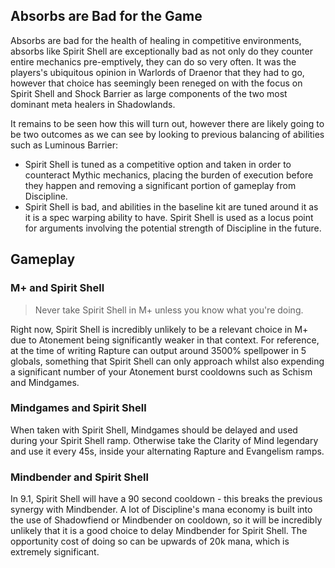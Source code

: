 ## Absorbs are Bad for the Game
Absorbs are bad for the health of healing in competitive environments, absorbs like Spirit Shell are exceptionally bad as not only do they counter entire mechanics pre-emptively, they can do so very often. It was the players's ubiquitous opinion in Warlords of Draenor that they had to go, however that choice has seemingly been reneged on with the focus on Spirit Shell and Shock Barrier as large components of the two most dominant meta healers in Shadowlands.

It remains to be seen how this will turn out, however there are likely going to be two outcomes as we can see by looking to previous balancing of abilities such as Luminous Barrier:
* Spirit Shell is tuned as a competitive option and taken in order to counteract Mythic mechanics, placing the burden of execution before they happen and removing a significant portion of gameplay from Discipline.
* Spirit Shell is bad, and abilities in the baseline kit are tuned around it as it is a spec warping ability to have. Spirit Shell is used as a locus point for arguments involving the potential strength of Discipline in the future.

## Gameplay
### M+ and Spirit Shell

> Never take Spirit Shell in M+ unless you know what you're doing.

Right now, Spirit Shell is incredibly unlikely to be a relevant choice in M+ due to Atonement being significantly weaker in that context. For reference, at the time of writing Rapture can output around 3500% spellpower in 5 globals, something that Spirit Shell can only approach whilst also expending a significant number of your Atonement burst cooldowns such as Schism and Mindgames.

### Mindgames and Spirit Shell
When taken with Spirit Shell, Mindgames should be delayed and used during your Spirit Shell ramp. Otherwise take the Clarity of Mind legendary and use it every 45s, inside your alternating Rapture and Evangelism ramps.

### Mindbender and Spirit Shell
In 9.1, Spirit Shell will have a 90 second cooldown - this breaks the previous synergy with Mindbender. A lot of Discipline's mana economy is built into the use of Shadowfiend or Mindbender on cooldown, so it will be incredibly unlikely that it is a good choice to delay Mindbender for Spirit Shell. The opportunity cost of doing so can be upwards of 20k mana, which is extremely significant. 



